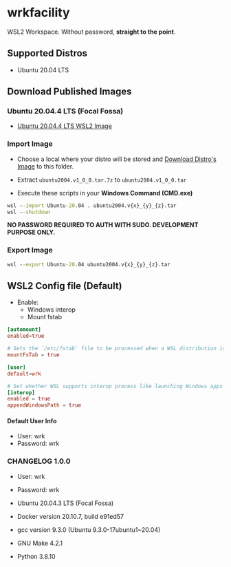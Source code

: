 # wrkfacility

WSL2 Workspace. Without password, **straight to the point**.

## Supported Distros

- Ubuntu 20.04 LTS

## Download Published Images

### Ubuntu 20.04.4 LTS (Focal Fossa)

* [Ubuntu 20.04.4 LTS WSL2 Image](https://github.com/cristiancmello/wrkfacility/releases/download/v1.1.0/ubuntu2004.v1_1_0.tar.7z)

### Import Image

* Choose a local where your distro will be stored and [Download Distro's Image](#ubuntu-20044-lts-focal-fossa) to this folder.

* Extract `ubuntu2004.v1_0_0.tar.7z` to `ubuntu2004.v1_0_0.tar`

* Execute these scripts in your **Windows Command (CMD.exe)**

```bat
wsl --import Ubuntu-20.04 . ubuntu2004.v{x}_{y}_{z}.tar
wsl --shutdown
```

**NO PASSWORD REQUIRED TO AUTH WITH SUDO. DEVELOPMENT PURPOSE ONLY.**

### Export Image

```bat
wsl --export Ubuntu-20.04 ubuntu2004.v{x}_{y}_{z}.tar
```

## WSL2 Config file (Default)

* Enable:
  - Windows interop
  - Mount fstab

```conf
[automount]
enabled=true

# Sets the `/etc/fstab` file to be processed when a WSL distribution is launched.
mountFsTab = true

[user]
default=wrk

# Set whether WSL supports interop process like launching Windows apps and adding path variables. Setting these to false will block the launch of Windows processes and block adding $PATH environment variables.
[interop]
enabled = true
appendWindowsPath = true
```

#### Default User Info 

- User: wrk
- Password: wrk

### CHANGELOG 1.0.0

- User: wrk
- Password: wrk

- Ubuntu 20.04.3 LTS (Focal Fossa)
- Docker version 20.10.7, build e91ed57
- gcc version 9.3.0 (Ubuntu 9.3.0-17ubuntu1~20.04)
- GNU Make 4.2.1
- Python 3.8.10
